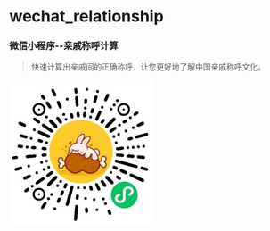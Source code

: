 # wechat_relationship

### 微信小程序--亲戚称呼计算  

> 快速计算出亲戚间的正确称呼，让您更好地了解中国亲戚称呼文化。

![灰气球亲戚称呼计算](images/gh_7dd092c30e75_258.jpg)